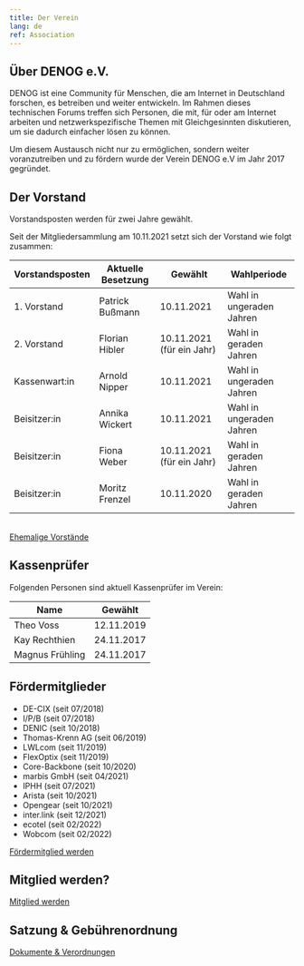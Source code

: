```yaml
---
title: Der Verein
lang: de
ref: Association
---
```


## Über DENOG e.V.
DENOG ist eine Community für Menschen, die am Internet in Deutschland forschen, es betreiben und weiter entwickeln. Im Rahmen dieses technischen Forums treffen sich Personen, die mit, für oder am Internet arbeiten und netzwerkspezifische Themen mit Gleichgesinnten diskutieren, um sie dadurch einfacher lösen zu können.

Um diesem Austausch nicht nur zu ermöglichen, sondern weiter voranzutreiben und zu fördern wurde der Verein DENOG e.V im Jahr 2017 gegründet.


## Der Vorstand

Vorstandsposten werden für zwei Jahre gewählt.

Seit der Mitgliedersammlung am 10.11.2021 setzt sich der Vorstand wie folgt zusammen:

| Vorstandsposten | Aktuelle Besetzung   | Gewählt                       | Wahlperiode                 |
|-----------------|----------------------|-------------------------------|-----------------------------|
| 1. Vorstand     | Patrick Bußmann      | 10.11.2021                    | Wahl in ungeraden Jahren    |
| 2. Vorstand     | Florian Hibler       | 10.11.2021 (für ein Jahr)     | Wahl in geraden Jahren      |
| Kassenwart:in   | Arnold Nipper        | 10.11.2021                    | Wahl in ungeraden Jahren    |
| Beisitzer:in    | Annika Wickert       | 10.11.2021                    | Wahl in ungeraden Jahren    |
| Beisitzer:in    | Fiona Weber          | 10.11.2021 (für ein Jahr)     | Wahl in geraden Jahren      |
| Beisitzer:in    | Moritz Frenzel       | 10.11.2020                    | Wahl in geraden Jahren      |

<br />
<a href="board.html" class="btn btn-custom-default">Ehemalige Vorstände <i class="ion-arrow-right-c"></i></a>


## Kassenprüfer

Folgenden Personen sind aktuell Kassenprüfer im Verein:

| Name                 | Gewählt          |
|----------------------|------------------|
| Theo Voss            | 12.11.2019       |
| Kay Rechthien        | 24.11.2017       |
| Magnus Frühling      | 24.11.2017       |


## Fördermitglieder

- DE-CIX (seit 07/2018)
- I/P/B (seit 07/2018)
- DENIC (seit 10/2018)
- Thomas-Krenn AG (seit 06/2019)
- LWLcom (seit 11/2019)
- FlexOptix (seit 11/2019)
- Core-Backbone (seit 10/2020)
- marbis GmbH (seit 04/2021)
- IPHH (seit 07/2021)
- Arista (seit 10/2021)
- Opengear (seit 10/2021)
- inter.link (seit 12/2021)
- ecotel (seit 02/2022)
- Wobcom (seit 02/2022)

<a href="become_sustaining_member.html" class="btn btn-custom-default">Fördermitglied werden <i class="ion-arrow-right-c"></i></a>

## Mitglied werden?

<a href="become_member.html" class="btn btn-custom-default">Mitglied werden <i class="ion-arrow-right-c"></i></a>

## Satzung & Gebührenordnung

<a href="documents.html" class="btn btn-custom-default">Dokumente & Verordnungen <i class="ion-arrow-right-c"></i></a>

